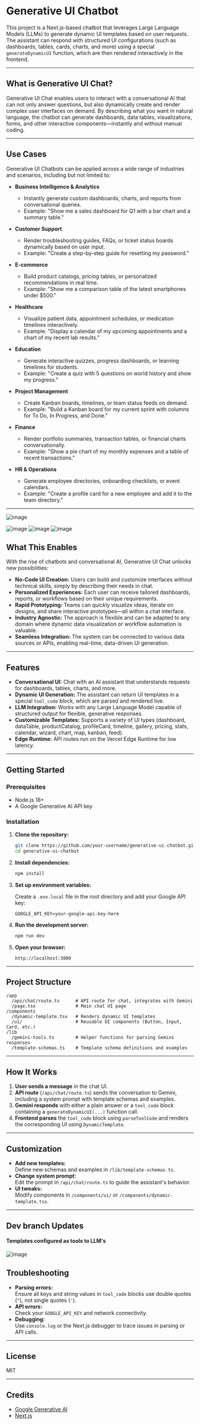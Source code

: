 

# Generative UI Chatbot

This project is a Next.js-based chatbot that leverages Large Language Models (LLMs) to generate dynamic UI templates based on user requests. The assistant can respond with structured UI configurations (such as dashboards, tables, cards, charts, and more) using a special `generateDynamicUI` function, which are then rendered interactively in the frontend.

---

## What is Generative UI Chat?

Generative UI Chat enables users to interact with a conversational AI that can not only answer questions, but also dynamically create and render complex user interfaces on demand. By describing what you want in natural language, the chatbot can generate dashboards, data tables, visualizations, forms, and other interactive components—instantly and without manual coding.

---

## Use Cases

Generative UI Chatbots can be applied across a wide range of industries and scenarios, including but not limited to:

- **Business Intelligence & Analytics**
  - Instantly generate custom dashboards, charts, and reports from conversational queries.
  - Example: "Show me a sales dashboard for Q1 with a bar chart and a summary table."

- **Customer Support**
  - Render troubleshooting guides, FAQs, or ticket status boards dynamically based on user input.
  - Example: "Create a step-by-step guide for resetting my password."

- **E-commerce**
  - Build product catalogs, pricing tables, or personalized recommendations in real time.
  - Example: "Show me a comparison table of the latest smartphones under $500."

- **Healthcare**
  - Visualize patient data, appointment schedules, or medication timelines interactively.
  - Example: "Display a calendar of my upcoming appointments and a chart of my recent lab results."

- **Education**
  - Generate interactive quizzes, progress dashboards, or learning timelines for students.
  - Example: "Create a quiz with 5 questions on world history and show my progress."

- **Project Management**
  - Create Kanban boards, timelines, or team status feeds on demand.
  - Example: "Build a Kanban board for my current sprint with columns for To Do, In Progress, and Done."

- **Finance**
  - Render portfolio summaries, transaction tables, or financial charts conversationally.
  - Example: "Show a pie chart of my monthly expenses and a table of recent transactions."

- **HR & Operations**
  - Generate employee directories, onboarding checklists, or event calendars.
  - Example: "Create a profile card for a new employee and add it to the team directory."

---
![image](https://github.com/user-attachments/assets/c17ec7aa-f345-442c-a4e1-2f9e8d439f8f)

![image](https://github.com/user-attachments/assets/48bd560a-efc1-4b3e-89c1-509ded0516b3)
![image](https://github.com/user-attachments/assets/3ed12e86-ebe1-4bd3-b0ec-f3cfcb2d6df2)
![image](https://github.com/user-attachments/assets/c6195744-3041-4e73-83d1-a9b8fbf1771c)

## What This Enables

With the rise of chatbots and conversational AI, Generative UI Chat unlocks new possibilities:

- **No-Code UI Creation:** Users can build and customize interfaces without technical skills, simply by describing their needs in chat.
- **Personalized Experiences:** Each user can receive tailored dashboards, reports, or workflows based on their unique requirements.
- **Rapid Prototyping:** Teams can quickly visualize ideas, iterate on designs, and share interactive prototypes—all within a chat interface.
- **Industry Agnostic:** The approach is flexible and can be adapted to any domain where dynamic data visualization or workflow automation is valuable.
- **Seamless Integration:** The system can be connected to various data sources or APIs, enabling real-time, data-driven UI generation.

---

## Features

- **Conversational UI:** Chat with an AI assistant that understands requests for dashboards, tables, charts, and more.
- **Dynamic UI Generation:** The assistant can return UI templates in a special `tool_code` block, which are parsed and rendered live.
- **LLM Integration:** Works with any Large Language Model capable of structured output for flexible, generative responses.
- **Customizable Templates:** Supports a variety of UI types (dashboard, dataTable, productCatalog, profileCard, timeline, gallery, pricing, stats, calendar, wizard, chart, map, kanban, feed).
- **Edge Runtime:** API routes run on the Vercel Edge Runtime for low latency.

---

## Getting Started

### Prerequisites

- Node.js 18+
- A Google Generative AI API key

### Installation

1. **Clone the repository:**
   ```bash
   git clone https://github.com/your-username/generative-ui-chatbot.git
   cd generative-ui-chatbot
   ```

2. **Install dependencies:**
   ```bash
   npm install
   ```

3. **Set up environment variables:**

   Create a `.env.local` file in the root directory and add your Google API key:
   ```
   GOOGLE_API_KEY=your-google-api-key-here
   ```

4. **Run the development server:**
   ```bash
   npm run dev
   ```

5. **Open your browser:**
   ```
   http://localhost:3000
   ```

---

## Project Structure

```
/app
  /api/chat/route.ts      # API route for chat, integrates with Gemini
  /page.tsx               # Main chat UI page
/components
  /dynamic-template.tsx   # Renders dynamic UI templates
  /ui/                    # Reusable UI components (Button, Input, Card, etc.)
/lib
  /gemini-tools.ts        # Helper functions for parsing Gemini responses
  /template-schemas.ts    # Template schema definitions and examples
```

---

## How It Works

1. **User sends a message** in the chat UI.
2. **API route** (`/api/chat/route.ts`) sends the conversation to Gemini, including a system prompt with template schemas and examples.
3. **Gemini responds** with either a plain answer or a `tool_code` block containing a `generateDynamicUI(...)` function call.
4. **Frontend parses** the `tool_code` block using `parseToolCode` and renders the corresponding UI using `DynamicTemplate`.

---

## Customization

- **Add new templates:**  
  Define new schemas and examples in `/lib/template-schemas.ts`.
- **Change system prompt:**  
  Edit the prompt in `/api/chat/route.ts` to guide the assistant's behavior.
- **UI tweaks:**  
  Modify components in `/components/ui/` or `/components/dynamic-template.tsx`.

---

## Dev branch Updates 
#### Templates configured as tools to LLM's
![image](https://github.com/user-attachments/assets/281ff9ec-88b0-4231-a831-2d4a9ffa2611)


## Troubleshooting

- **Parsing errors:**  
  Ensure all keys and string values in `tool_code` blocks use double quotes (`"`), not single quotes (`'`).
- **API errors:**  
  Check your `GOOGLE_API_KEY` and network connectivity.
- **Debugging:**  
  Use `console.log` or the Next.js debugger to trace issues in parsing or API calls.

---

## License

MIT

---

## Credits

- [Google Generative AI](https://ai.google.dev/)
- [Next.js](https://nextjs.org/)
